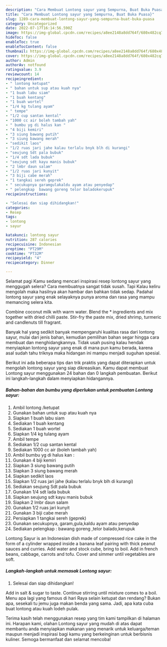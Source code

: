 ```yaml
---
description: "Cara Membuat Lontong sayur yang Sempurna, Buat Buka Puasa}"
title: "Cara Membuat Lontong sayur yang Sempurna, Buat Buka Puasa}"
slug: 1289-cara-membuat-lontong-sayur-yang-sempurna-buat-buka-puasa
category: Uncategorized
date: 2022-07-17T16:14:56.590Z
image: https://img-global.cpcdn.com/recipes/a8ee2148a8dd764f/680x482cq70/lontong-sayur-foto-resep-utama.jpg
hideToc: false
enableToc: true
enableTocContent: false
thumbnail: https://img-global.cpcdn.com/recipes/a8ee2148a8dd764f/680x482cq70/lontong-sayur-foto-resep-utama.jpg
cover: https://img-global.cpcdn.com/recipes/a8ee2148a8dd764f/680x482cq70/lontong-sayur-foto-resep-utama.jpg
author: Admin
authorAv: notfound
ratingvalue: 3.9
reviewcount: 14
recipeingredient:
- " lontong ketupat"
- " bahan untuk sup atau kuah nya"
- "1 buah labu siam"
- "1 buah kentang"
- "1 buah wortel"
- "1/4 kg tulang ayam"
- " tempe"
- "1/2 cup santan kental"
- "1000 cc air boleh tambah yah"
- " bumbu yg di halus kan "
- "4 biji kemiri"
- "3 siung bawang putih"
- "3 siung bawang merah"
- "sedikit laos"
- "1/2 ruas jari jahe kalau terlalu bnyk blh di kurangi"
- "seujung Sdt pala bubuk"
- "1/4 sdt lada bubuk"
- "seujung sdt kayu manis bubuk"
- "2 lmbr daun salam"
- "1/2 ruas jari kunyit"
- "3 biji cabe merah"
- "1 tangkai sereh geprek"
- " secukupnya garamgulakaldu ayam atau penyedap"
- " pelengkap  bawang goreng telor baladokerupuk"
recipeinstructions:

- "Selesai dan siap dihidangkan!"
categories:
- Resep
tags:
- lontong
- sayur

katakunci: lontong sayur 
nutrition: 287 calories
recipecuisine: Indonesian
preptime: "PT29M"
cooktime: "PT32M"
recipeyield: "4"
recipecategory: Dinner

---
```



Selamat pagi Kamu sedang mencari inspirasi resep lontong sayur yang menggugah selera? Cara membuatnya sangat tidak susah. Tapi Kalau keliru mengolah maka hasilnya akan hambar dan bahkan tidak sedap. Padahal lontong sayur yang enak selayaknya punya aroma dan rasa yang mampu memancing selera kita.


Combine coconut milk with warm water. Blend the * ingredients and mix together with dried chilli paste. Stir-fry the paste mix, dried shrimp, turmeric and candlenuts till fragrant.

Banyak hal yang sedikit banyak mempengaruhi kualitas rasa dari lontong sayur, mulai dari jenis bahan, kemudian pemilihan bahan segar hingga cara membuat dan menghidangkannya. Tidak usah pusing kalau hendak menyiapkan lontong sayur yang enak di mana pun kamu berada, karena asal sudah tahu triknya maka hidangan ini mampu menjadi suguhan spesial.


Berikut ini ada beberapa tips dan trik praktis yang dapat diterapkan untuk mengolah lontong sayur yang siap dikreasikan. Kamu dapat membuat Lontong sayur menggunakan 24 bahan dan 0 langkah pembuatan. Berikut ini langkah-langkah dalam menyiapkan hidangannya.

<!--inarticleads1-->

##### Bahan-bahan dan bumbu yang diperlukan untuk pembuatan Lontong sayur:

1. Ambil  lontong /ketupat
1. Gunakan  bahan untuk sup atau kuah nya
1. Siapkan 1 buah labu siam
1. Sediakan 1 buah kentang
1. Sediakan 1 buah wortel
1. Siapkan 1/4 kg tulang ayam
1. Ambil  tempe
1. Sediakan 1/2 cup santan kental
1. Sediakan 1000 cc air (boleh tambah yah)
1. Ambil  bumbu yg di halus kan :
1. Gunakan 4 biji kemiri
1. Siapkan 3 siung bawang putih
1. Siapkan 3 siung bawang merah
1. Siapkan sedikit laos
1. Siapkan 1/2 ruas jari jahe (kalau terlalu bnyk blh di kurangi)
1. Sediakan seujung Sdt pala bubuk
1. Gunakan 1/4 sdt lada bubuk
1. Siapkan seujung sdt kayu manis bubuk
1. Siapkan 2 lmbr daun salam
1. Gunakan 1/2 ruas jari kunyit
1. Gunakan 3 biji cabe merah
1. Persiapkan 1 tangkai sereh (geprek)
1. Gunakan  secukupnya, garam,gula,kaldu ayam atau penyedap
1. Sediakan  pelengkap : bawang goreng ,telor balado,kerupuk


Lontong Sayur is an Indonesian dish made of compressed rice cake in the form of a cylinder wrapped inside a banana leaf pairing with thick peanut sauces and curries. Add water and stock cube, bring to boil. Add in french beans, cabbage, carrots and tofu. Cover and simmer until vegetables are soft. 

<!--inarticleads2-->

##### Langkah-langkah untuk memasak Lontong sayur:


1. Selesai dan siap dihidangkan!

Add in salt &amp; sugar to taste. Continue stirring until mixture comes to a boil. Menu apa lagi yang famous di hari Raya selain ketupat dan rendang? Bukan apa, sesekali tu jemu juga makan benda yang sama. Jadi, apa kata cuba buat lontong atau kuah lodeh pulak. 

Terima kasih telah menggunakan resep yang tim kami tampilkan di halaman ini. Harapan kami, olahan Lontong sayur yang mudah di atas dapat membantu anda menyiapkan makanan yang menarik untuk keluarga/teman maupun menjadi inspirasi bagi kamu yang berkeinginan untuk berbisnis kuliner. Semoga bermanfaat dan selamat mencoba!
